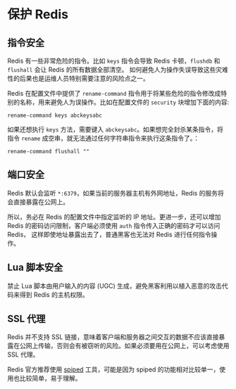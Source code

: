 # 保护 Redis
## 指令安全
Redis 有一些非常危险的指令。比如 `keys` 指令会导致 Redis 卡顿，`flushdb` 和 `flushall` 会让 Redis 的所有数据全部清空。
如何避免人为操作失误导致这些灾难性的后果也是运维人员特别需要注意的风险点之一。

Redis 在配置文件中提供了 `rename-command` 指令用于将某些危险的指令修改成特别的名称，用来避免人为误操作。比如在配置文件的 `security` 块增加下面的内容:
```
rename-command keys abckeysabc
```

如果还想执行 `keys` 方法，需要键入 `abckeysabc`。如果想完全封杀某条指令，将指令 `rename` 成空串，就无法通过任何字符串指令来执行这条指令了。：
```
rename-command flushall ""
```

## 端口安全
Redis 默认会监听 `*:6379`，如果当前的服务器主机有外网地址，Redis 的服务将会直接暴露在公网上。

所以，务必在 Redis 的配置文件中指定监听的 IP 地址。更进一步，还可以增加 Redis 的密码访问限制，客户端必须使用 `auth` 指令传入正确的密码才可以访问 Redis，
这样即使地址暴露出去了，普通黑客也无法对 Redis 进行任何指令操作。

## Lua 脚本安全
禁止 Lua 脚本由用户输入的内容 (UGC) 生成，避免黑客利用以植入恶意的攻击代码来得到 Redis 的主机权限。

## SSL 代理
Redis 并不支持 SSL 链接，意味着客户端和服务器之间交互的数据不应该直接暴露在公网上传输，否则会有被窃听的风险。如果必须要用在公网上，可以考虑使用 SSL 代理。

Redis 官方推荐使用 [spiped](http://www.tarsnap.com/spiped.html) 工具，可能是因为 spiped 的功能相对比较单一，使用也比较简单，易于理解。